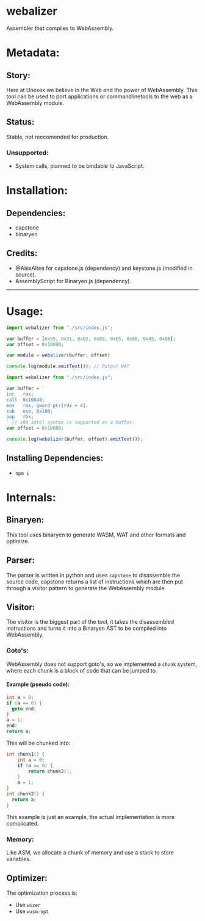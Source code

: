 # webalizer
Assembler that compiles to WebAssembly.
# Metadata:
## Story:
Here at Unexex we believe in the Web and the power of WebAssembly. This tool can be used to port applications or commandlinetools to the web as a WebAssembly module.
## Status:
Stable, not reccomended for production.
### Unsupported:
- System calls, planned to be bindable to JavaScript.
# Installation:
## Dependencies:
- capstone
- binaryen
## Credits:
- @AlexAltea for capstone.js (dependency) and keystone.js (modified in source).
- AssemblyScript for Binaryen.js (dependency).
***
# Usage:
```js
import webalizer from "./src/index.js";

var buffer = [0x55, 0x31, 0xD2, 0x89, 0xE5, 0x8B, 0x45, 0x08];
var offset = 0x10000;

var module = webalizer(buffer, offset)

console.log(module.emitText()); // Output WAT
```
```js
import webalizer from "./src/index.js";

var buffer = `
inc   rax;
call  0x10040;
mov   rax, qword ptr[rdx + 4];
sub   esp, 0x100;
pop   rbx;
` // x86 intel syntax is supported as a buffer.
var offset = 0x10000;

console.log(webalizer(buffer, offset).emitText());
```

## Installing Dependencies:
- `npm i`
# Internals:
## Binaryen:
This tool uses binaryen to generate WASM, WAT and other formats and optimize.
## Parser:
The parser is written in python and uses `capstone` to disassemble the source code, capstone returns a list of instructions which are then put through a visitor pattern to generate the WebAssembly module.
## Visitor:
The visitor is the biggest part of the tool, it takes the disassembled instructions and turns it into a Binaryen AST to be compiled into WebAssembly.
### Goto's:
WebAssembly does not support goto's, so we implemented a `chunk` system, where each chunk is a block of code that can be jumped to.
#### Example (pseudo code):
```c
int a = 0;
if (a == 0) {
  goto end;
}
a = 1;
end:
return a;
```
This will be chunked into:
```c
int chunk1() {
    int a = 0;
    if (a == 0) {
        return chunk2();
    }
    a = 1;
}
int chunk2() {
  return a;
}
```
This example is just an example, the actual implementation is more complicated.
### Memory:
Like ASM, we allocate a chunk of memory and use a stack to store variables.
## Optimizer:
The optimization process is:
- Use `wizer`
- Use `wasm-opt`
